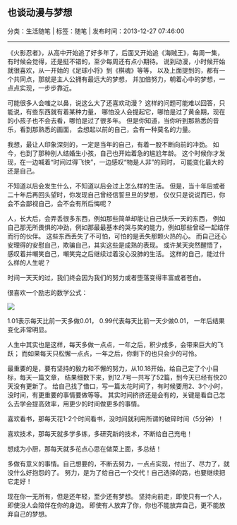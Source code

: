 ## 也谈动漫与梦想

分类：生活随笔 | 标签：随笔 | 发布时间：2013-12-27 07:46:00

___

《火影忍者》，从高中开始追了好多年了，后面又开始追《海贼王》，每周一集，
有时候会觉得，还是挺不错的，至少每周还有点小期待。
说到动漫，小时候开始就很喜欢，从一开始的《足球小将》到《棋魂》等等，
以及上面提到的，都有一个共同点，那就是主人公拥有最远大的梦想，
并加倍努力，朝着心中的梦想，一点点实现，一步步靠近。

可能很多人会嗤之以鼻，说这么大了还喜欢动漫？
这样的问题可能难以回答，只能说，有些东西就有着某种力量，
哪怕没人会提起它，哪怕是过了黄金期，现在的小孩子也不会去看，哪怕是过了很多年。
但是你知道，当你听到那熟悉的音乐，看到那熟悉的画面，
会想起以前的自己，会有一种莫名的力量。

我想，最让人印象深刻的，一定是当年的自己，有着一股不断向前的冲劲。
如今，也到了那种别人结婚生小孩，自己也开始着急的尴尬年龄。
这个时候你才发现，在一边喊着“时间过得飞快”，一边感叹“物是人非”的同时，
可能变化最大的还是自己。

不知道以后会发生什么，不知道以后会过上怎么样的生活。
但是，当十年后或者二十年后再回头望时，你发现自己曾经信誓旦旦的梦想，
仅仅只是说说而已，你会不会鄙视自己，会不会有所后悔呢？

人，长大后，会弄丢很多东西，例如那些简单却能让自己快乐一天的东西，
例如自己那无所畏惧的冲劲，例如那最最基本的哭与笑的能力，例如那些曾经一起结伴而行的伙伴。
这些东西丢失了不可怕，可怕的是丢失那颗火热的心。
而自己还心安理得的安慰自己，欺骗自己，其实这些是成熟的表现。
或许某天突然醒悟了，感叹着并嘲笑自己，嘲笑完之后继续过着没心没肺的生活。
这样的自己，能过什么样的人生呢？

时间一天天的过，我们终会因为我们的努力或者堕落变得丰富或者苍白。

很喜欢一个励志的数学公式：

![](/posts/2013/12/27/1.png)

1.01表示每天比前一天多做0.01，
0.99代表每天比前一天少做0.01，
一年后结果变化非常明显。

人生中其实也是这样，每天多做一点点，一年之后，积少成多，会带来巨大的飞跃；
而如果每天只松懈一点点，一年之后，你剩下的也只会少的可怜。

最重要的是，要有坚持的毅力和不懈的努力，从10.18开始，给自己定了个小目标，每天一篇文章，
结果细数下来，到12.7号一共写了52篇，到今天已经有快20天没有更新了。
给自己找了借口，写一篇太花时间了，有时候要用2、3个小时，没时间，有更重要的事情要做等等。
其实时间挤挤还是会有的，关键是看自己怎么去学会提高效率，用更少的时间做更多的事情。

喜欢看书，那每天花1-2个时间看书，没时间就利用所谓的破碎时间（5分钟）！

喜欢技术，那每天就多学多练，多研究新的技术，不断给自己充电！

想成为小厨，那每天就多花点心思在做菜上面，多总结！

多做有意义的事情。自己想要的，不断去努力，一点点实现，付出了、尽力了，就没什么好抱怨的了。
努力，是为了给自己一个交代！自己选择的路，也要继续把它走好！

现在你一无所有，但是还年轻，至少还有梦想。
坚持向前走，即使只有一个人，即使没人会陪伴在你的身边。
即使有人放弃了你，你也不能放弃自己，更不能放弃自己的梦想。